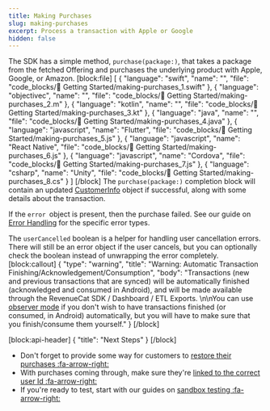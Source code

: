 ```yaml
---
title: Making Purchases
slug: making-purchases
excerpt: Process a transaction with Apple or Google
hidden: false
---
```

The SDK has a simple method, `purchase(package:)`, that takes a package from the fetched Offering and purchases the underlying product with Apple, Google, or Amazon. 
[block:file]
[
  {
    "language": "swift",
    "name": "",
    "file": "code_blocks/🚀 Getting Started/making-purchases_1.swift"
  },
  {
    "language": "objectivec",
    "name": "",
    "file": "code_blocks/🚀 Getting Started/making-purchases_2.m"
  },
  {
    "language": "kotlin",
    "name": "",
    "file": "code_blocks/🚀 Getting Started/making-purchases_3.kt"
  },
  {
    "language": "java",
    "name": "",
    "file": "code_blocks/🚀 Getting Started/making-purchases_4.java"
  },
  {
    "language": "javascript",
    "name": "Flutter",
    "file": "code_blocks/🚀 Getting Started/making-purchases_5.js"
  },
  {
    "language": "javascript",
    "name": "React Native",
    "file": "code_blocks/🚀 Getting Started/making-purchases_6.js"
  },
  {
    "language": "javascript",
    "name": "Cordova",
    "file": "code_blocks/🚀 Getting Started/making-purchases_7.js"
  },
  {
    "language": "csharp",
    "name": "Unity",
    "file": "code_blocks/🚀 Getting Started/making-purchases_8.cs"
  }
]
[/block]
The `purchase(package:)` completion block will contain an updated [CustomerInfo](doc:purchaserinfo) object if successful, along with some details about the transaction.

If the `error `object is present, then the purchase failed. See our guide on [Error Handling](doc:errors) for the specific error types.

The `userCancelled` boolean is a helper for handling user cancellation errors. There will still be an error object if the user cancels, but you can optionally check the boolean instead of unwrapping the error completely. 
[block:callout]
{
  "type": "warning",
  "title": "Warning: Automatic Transaction Finishing/Acknowledgement/Consumption",
  "body": "Transactions (new and previous transactions that are synced) will be automatically finished (acknowledged and consumed in Android), and will be made available through the RevenueCat SDK / Dashboard / ETL Exports. \n\nYou can use [observer mode](https://docs.revenuecat.com/docs/observer-mode) if you don't wish to have transactions finished (or consumed, in Android) automatically, but you will have to make sure that you finish/consume them yourself."
}
[/block]

[block:api-header]
{
  "title": "Next Steps"
}
[/block]
* Don't forget to provide some way for customers to [restore their purchases :fa-arrow-right:](doc:restoring-purchases)
* With purchases coming through, make sure they're [linked to the correct user Id :fa-arrow-right:](doc:user-ids)
* If you're ready to test, start with our guides on [sandbox testing :fa-arrow-right:](doc:sandbox)